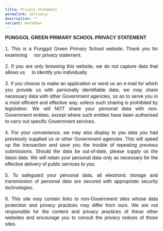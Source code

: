 ```yaml
---
title: Privacy Statement
permalink: /privacy/
description: ""
variant: markdown
---
```

<p style="line-height:1.3;font-size:16px;font-family:Arial;text-align:justify;"><b>PUNGGOL GREEN PRIMARY SCHOOL PRIVACY STATEMENT </b><br>

</p><p style="line-height:1.3;font-size:16px;font-family:Arial;text-align:justify;">1.	This is a Punggol Green Primary School website. Thank you for examining &nbsp;&nbsp;&nbsp;&nbsp;our privacy statement. </p>

<p style="line-height:1.3;font-size:16px;font-family:Arial;text-align:justify;">2.	If you are only browsing this website, we do not capture data that allows us &nbsp;&nbsp;&nbsp;&nbsp;to identify you individually.  </p>

<p style="line-height:1.3;font-size:16px;font-family:Arial;text-align:justify;">3.	If you choose to make an application or send us an e-mail for which you provide us with personally identifiable data, we may share necessary data with other Government agencies, so as to serve you in a most efficient and effective way, unless such sharing is prohibited by legislation. We will NOT share your personal data with non-Government entities, except where such entities have been authorised to carry out specific Government services.   </p>

<p style="line-height:1.3;font-size:16px;font-family:Arial;text-align:justify;">4.	For your convenience, we may also display to you data you had previously supplied us or other Government agencies. This will speed up the transaction and save you the trouble of repeating previous submissions. Should the data be out-of-date, please supply us the latest data. We will retain your personal data only as necessary for the effective delivery of public services to you.    </p>

<p style="line-height:1.3;font-size:16px;font-family:Arial;text-align:justify;">5.	To safeguard your personal data, all electronic storage and transmission of personal data are secured with appropriate security technologies.    </p>

<p style="line-height:1.3;font-size:16px;font-family:Arial;text-align:justify;">6.	This site may contain links to non-Government sites whose data protection and privacy practices may differ from ours. We are not responsible for the content and privacy practices of these other websites and encourage you to consult the privacy notices of those sites.   </p>


